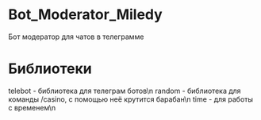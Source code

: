 # Bot_Moderator_Miledy
Бот модератор для чатов в телеграмме
# Библиотеки
telebot - библиотека для телеграм ботов\n
random - библиотека для команды /casino, с помощью неё крутится барабан\n
time - для работы с временем\n
